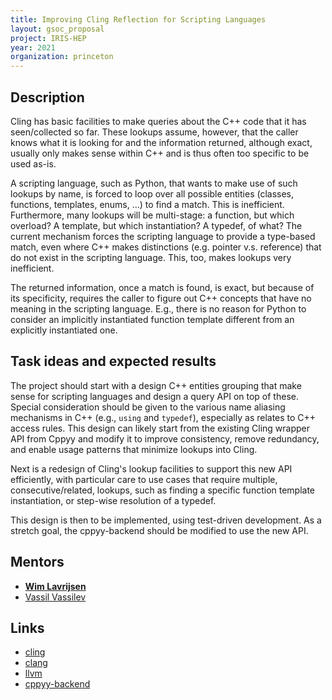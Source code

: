 ```yaml
---
title: Improving Cling Reflection for Scripting Languages
layout: gsoc_proposal
project: IRIS-HEP
year: 2021
organization: princeton
---
```


## Description

Cling has basic facilities to make queries about the C++ code that it has
seen/collected so far. These lookups assume, however, that the caller knows what
it is looking for and the information returned, although exact, usually only
makes sense within C++ and is thus often too specific to be used as-is.

A scripting language, such as Python, that wants to make use of such lookups by
name, is forced to loop over all possible entities (classes, functions,
templates, enums, ...) to find a match. This is inefficient. Furthermore, many
lookups will be multi-stage: a function, but which overload? A template, but
which instantiation? A typedef, of what? The current mechanism forces the
scripting language to provide a type-based match, even where C++ makes
distinctions (e.g. pointer v.s. reference) that do not exist in the scripting
language. This, too, makes lookups very inefficient.

The returned information, once a match is found, is exact, but because of its
specificity, requires the caller to figure out C++ concepts that have no meaning
in the scripting language. E.g., there is no reason for Python to consider an
implicitly instantiated function template different from an explicitly
instantiated one.

## Task ideas and expected results

The project should start with a design C++ entities grouping that make sense for
scripting languages and design a query API on top of these. Special
consideration should be given to the various name aliasing mechanisms in C++
(e.g., `using` and `typedef`), especially as relates to C++ access rules. This
design can likely start from the existing Cling wrapper API from Cppyy and
modify it to improve consistency, remove redundancy, and enable usage patterns
that minimize lookups into Cling.

Next is a redesign of Cling's lookup facilities to support this new API
efficiently, with particular care to use cases that require multiple,
consecutive/related, lookups, such as finding a specific function template
instantiation, or step-wise resolution of a typedef.

This design is then to be implemented, using test-driven development. As a
stretch goal, the cppyy-backend should be modified to use the new API.

## Mentors

- **[Wim Lavrijsen](mailto:wlavrijsen@lbl.gov)**
- [Vassil Vassilev](mailto:vvasilev@cern.ch)

## Links

- [cling](https://github.com/vgvassilev/cling)
- [clang](http://clang.llvm.org/)
- [llvm](http://llvm.org/)
- [cppyy-backend](https://bitbucket.org/wlav/cppyy-backend/src/master/clingwrapper/src/)
